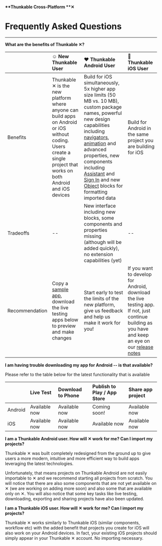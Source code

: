 #### **Thunkable Cross-Platform **✕

# Frequently Asked Questions

---

**What are the benefits of  Thunkable ✕?**

|  | ☺ New Thunkable User | ❤ Thunkable Android User |  Thunkable iOS User |
| :--- | :--- | :--- | :--- |
| Benefits | Thunkable ✕ is the new platform where anyone can build apps on Android or iOS without coding. Users create a single project that works on both Android and iOS devices | Build for iOS simultaneously, 5x higher app size limits \(50 MB vs. 10 MB\), custom package names, powerful new design capabilities including [navigators](/ios/components/screen-layout/navigators/README.md), [animation](/ios/components/image/lottie.md) and advanced properties, new components including [Assistant](/ios/components/voice/assistant.md) and [Sign In](/ios/components/screen-layout/authentication/sign-in.md) and new [Object](/ios/blocks/objects.md) blocks for formatting imported data | Build for Android in the same project you are building for iOS |
| Tradeoffs | -- | New interface including new blocks, some components and properties missing \(although will be added quickly\), no extension capabilities \(yet\) | -- |
| Recommendation | Copy a [sample app](/x/faqs/1-sample-apps.md), download the live testing apps below to preview and make changes | Start early to test the limits of the new platform, give us feedback and help us make it work for you! | If you want to develop for Android, download the live testing app. If not, just continue building as you have and keep an eye on our [release notes](/x/release-notes.md) |

**I am having trouble downloading my app for Android -- is that available?**

Please refer to the table below for the latest functionality that is available

|  | Live Test | Download to Phone | Publish to Play / App Store | Share app project |
| :--- | :--- | :--- | :--- | :--- |
| Android | Available now | Available now | Coming soon! | Available now |
| iOS | Available now | Available now | Available now | Available now |

**I am a Thunkable Android user. How will **✕** work for me?  Can I import my projects?**

Thunkable ✕ was built completely redesigned from the ground up to give users a more modern, intuitive  and more efficient way to build apps leveraging the latest technologies.

Unfortunately, that means projects on Thunkable Android are not easily importable to ✕ and we recommend starting all projects from scratch. You will notice that there are also some components that are not yet available on ✕ \(we are working on adding more soon\) and also some that are available only on ✕. You will also notice that some key tasks like live testing, downloading, exporting and sharing projects have also been updated.

**I am a Thunkable iOS user. How will **✕** work for me?  Can I import my projects?**

Thunkable ✕ works similarly to Thunkable iOS \(similar components, workflow etc\) with the added benefit that projects you create for iOS will also work on your Android devices. In fact, your existing iOS projects should simply appear in your Thunkable ✕ account.  No importing necessary.

